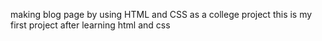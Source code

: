 making blog page by using HTML and CSS as a college project
this is my first project after learning html and css 
